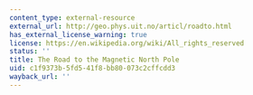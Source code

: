 ```yaml
---
content_type: external-resource
external_url: http://geo.phys.uit.no/articl/roadto.html
has_external_license_warning: true
license: https://en.wikipedia.org/wiki/All_rights_reserved
status: ''
title: The Road to the Magnetic North Pole
uid: c1f9373b-5fd5-41f8-bb80-073c2cffcdd3
wayback_url: ''
---
```

